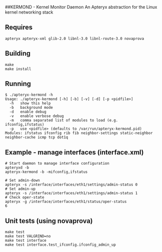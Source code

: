 
##KERMOND - Kernel Monitor Daemon
An Apteryx abstraction for the Linux kernel networking stack

## Requires
```
apteryx apteryx-xml glib-2.0 libnl-3.0 libnl-route-3.0 novaprova
```

## Building
```
make
make install
```

## Running
```
$ ./apteryx-kermond -h
Usage: ./apteryx-kermond [-h] [-b] [-v] [-d] [-p <pidfile>]
  -h   show this help
  -b   background mode
  -d   enable debug
  -v   enable verbose debug
  -m   comma separated list of modules to load (e.g. ifconfig,ifstatus)
  -p   use <pidfile> (defaults to /var/run/apteryx-kermond.pid)
Modules: ifstatus ifconfig rib fib neighbor-settings static-neighbor neighbor-cache icmp tcp dot1q 
```

## Example - manage interfaces (interface.xml)
```
# Start daemon to manage interface configuration
apteryxd -b
apteryx-kermond -b -mifconfig,ifstatus

# Set admin-down
apteryx -s /interface/interfaces/eth1/settings/admin-status 0
# Set admin-up
apteryx -s /interface/interfaces/eth1/settings/admin-status 1
# Check oper-state
apteryx -g /interface/interfaces/eth1/status/oper-status
6
```

## Unit tests (using novaprova)
```
make test
make test VALGRIND=no
make test interface
make test interface.test_ifconfig.ifconfig_admin_up
```
